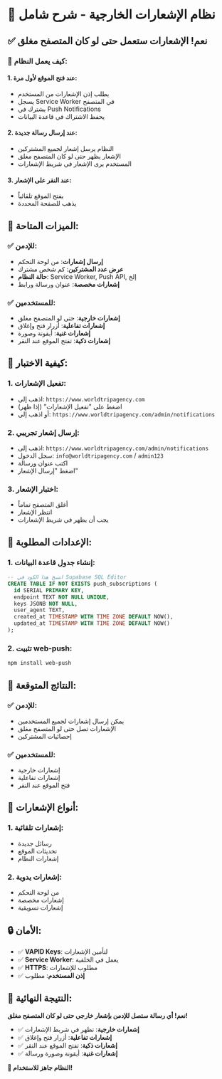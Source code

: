 # 🔔 نظام الإشعارات الخارجية - شرح شامل

## ✅ نعم! الإشعارات ستعمل حتى لو كان المتصفح مغلق

### 🎯 كيف يعمل النظام:

#### 1. **عند فتح الموقع لأول مرة**:
- يطلب إذن الإشعارات من المستخدم
- يسجل Service Worker في المتصفح
- يشترك في Push Notifications
- يحفظ الاشتراك في قاعدة البيانات

#### 2. **عند إرسال رسالة جديدة**:
- النظام يرسل إشعار لجميع المشتركين
- الإشعار يظهر حتى لو كان المتصفح مغلق
- المستخدم يرى الإشعار في شريط الإشعارات

#### 3. **عند النقر على الإشعار**:
- يفتح الموقع تلقائياً
- يذهب للصفحة المحددة

## 🚀 الميزات المتاحة:

### ✅ **للإدمن**:
- **إرسال إشعارات**: من لوحة التحكم
- **عرض عدد المشتركين**: كم شخص مشترك
- **حالة النظام**: Service Worker, Push API, إلخ
- **إشعارات مخصصة**: عنوان ورسالة ورابط

### ✅ **للمستخدمين**:
- **إشعارات خارجية**: حتى لو المتصفح مغلق
- **إشعارات تفاعلية**: أزرار فتح وإغلاق
- **إشعارات غنية**: أيقونة وصورة
- **إشعارات ذكية**: تفتح الموقع عند النقر

## 🧪 كيفية الاختبار:

### 1. **تفعيل الإشعارات**:
- اذهب إلى: `https://www.worldtripagency.com`
- اضغط على "تفعيل الإشعارات" (إذا ظهر)
- أو اذهب إلى: `https://www.worldtripagency.com/admin/notifications`

### 2. **إرسال إشعار تجريبي**:
- اذهب إلى: `https://www.worldtripagency.com/admin/notifications`
- سجل الدخول: `info@worldtripagency.com` / `admin123`
- اكتب عنوان ورسالة
- اضغط "إرسال الإشعار"

### 3. **اختبار الإشعار**:
- أغلق المتصفح تماماً
- انتظر الإشعار
- يجب أن يظهر في شريط الإشعارات

## 🔧 الإعدادات المطلوبة:

### 1. **إنشاء جدول قاعدة البيانات**:
```sql
-- انسخ هذا الكود في Supabase SQL Editor
CREATE TABLE IF NOT EXISTS push_subscriptions (
  id SERIAL PRIMARY KEY,
  endpoint TEXT NOT NULL UNIQUE,
  keys JSONB NOT NULL,
  user_agent TEXT,
  created_at TIMESTAMP WITH TIME ZONE DEFAULT NOW(),
  updated_at TIMESTAMP WITH TIME ZONE DEFAULT NOW()
);
```

### 2. **تثبيت web-push**:
```bash
npm install web-push
```

## 🎯 النتائج المتوقعة:

### ✅ **للإدمن**:
- يمكن إرسال إشعارات لجميع المستخدمين
- الإشعارات تصل حتى لو المتصفح مغلق
- إحصائيات المشتركين

### ✅ **للمستخدمين**:
- إشعارات خارجية
- إشعارات تفاعلية
- فتح الموقع عند النقر

## 📱 أنواع الإشعارات:

### 1. **إشعارات تلقائية**:
- رسائل جديدة
- تحديثات الموقع
- إشعارات النظام

### 2. **إشعارات يدوية**:
- من لوحة التحكم
- إشعارات مخصصة
- إشعارات تسويقية

## 🔒 الأمان:

- ✅ **VAPID Keys**: لتأمين الإشعارات
- ✅ **Service Worker**: يعمل في الخلفية
- ✅ **HTTPS**: مطلوب للإشعارات
- ✅ **إذن المستخدم**: مطلوب

## 🎊 النتيجة النهائية:

**نعم! أي رسالة ستصل للإدمن بإشعار خارجي حتى لو كان المتصفح مغلق!**

- ✅ **إشعارات خارجية**: تظهر في شريط الإشعارات
- ✅ **إشعارات تفاعلية**: أزرار فتح وإغلاق
- ✅ **إشعارات ذكية**: تفتح الموقع عند النقر
- ✅ **إشعارات غنية**: أيقونة وصورة ورسالة

**🎉 النظام جاهز للاستخدام!**
